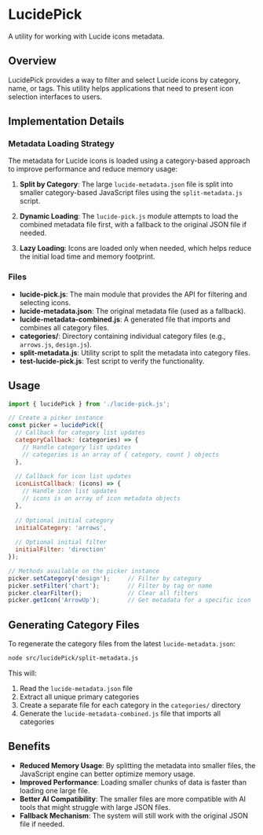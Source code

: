 # LucidePick

A utility for working with Lucide icons metadata.

## Overview

LucidePick provides a way to filter and select Lucide icons by category, name, or tags. This utility helps applications that need to present icon selection interfaces to users.

## Implementation Details

### Metadata Loading Strategy

The metadata for Lucide icons is loaded using a category-based approach to improve performance and reduce memory usage:

1. **Split by Category**: The large `lucide-metadata.json` file is split into smaller category-based JavaScript files using the `split-metadata.js` script.

2. **Dynamic Loading**: The `lucide-pick.js` module attempts to load the combined metadata file first, with a fallback to the original JSON file if needed.

3. **Lazy Loading**: Icons are loaded only when needed, which helps reduce the initial load time and memory footprint.

### Files

- **lucide-pick.js**: The main module that provides the API for filtering and selecting icons.
- **lucide-metadata.json**: The original metadata file (used as a fallback).
- **lucide-metadata-combined.js**: A generated file that imports and combines all category files.
- **categories/**: Directory containing individual category files (e.g., `arrows.js`, `design.js`).
- **split-metadata.js**: Utility script to split the metadata into category files.
- **test-lucide-pick.js**: Test script to verify the functionality.

## Usage

```javascript
import { lucidePick } from './lucide-pick.js';

// Create a picker instance
const picker = lucidePick({
  // Callback for category list updates
  categoryCallback: (categories) => {
    // Handle category list updates
    // categories is an array of { category, count } objects
  },
  
  // Callback for icon list updates
  iconListCallback: (icons) => {
    // Handle icon list updates
    // icons is an array of icon metadata objects
  },
  
  // Optional initial category
  initialCategory: 'arrows',
  
  // Optional initial filter
  initialFilter: 'direction'
});

// Methods available on the picker instance
picker.setCategory('design');     // Filter by category
picker.setFilter('chart');        // Filter by tag or name
picker.clearFilter();             // Clear all filters
picker.getIcon('ArrowUp');        // Get metadata for a specific icon
```

## Generating Category Files

To regenerate the category files from the latest `lucide-metadata.json`:

```bash
node src/lucidePick/split-metadata.js
```

This will:
1. Read the `lucide-metadata.json` file
2. Extract all unique primary categories
3. Create a separate file for each category in the `categories/` directory
4. Generate the `lucide-metadata-combined.js` file that imports all categories

## Benefits

- **Reduced Memory Usage**: By splitting the metadata into smaller files, the JavaScript engine can better optimize memory usage.
- **Improved Performance**: Loading smaller chunks of data is faster than loading one large file.
- **Better AI Compatibility**: The smaller files are more compatible with AI tools that might struggle with large JSON files.
- **Fallback Mechanism**: The system will still work with the original JSON file if needed.

